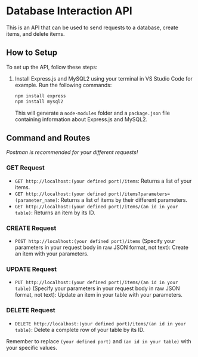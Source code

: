 # Database Interaction API

This is an API that can be used to send requests to a database, create items, and delete items.

## How to Setup

To set up the API, follow these steps:

1. Install Express.js and MySQL2 using your terminal in VS Studio Code for example. Run the following commands:

    ```bash
    npm install express
    npm install mysql2
    ```

    This will generate a `node-modules` folder and a `package.json` file containing information about Express.js and MySQL2.

## Command and Routes

*Postman is recommended for your different requests!*

### GET Request

- `GET http://localhost:(your defined port)/items`: Returns a list of your items.
- `GET http://localhost:(your defined port)/items?parameters=(parameter_name)`: Returns a list of items by their different parameters.
- `GET http://localhost:(your defined port)/items/(an id in your table)`: Returns an item by its ID.

### CREATE Request

- `POST http://localhost:(your defined port)/items` (Specify your parameters in your request body in raw JSON format, not text): Create an item with your parameters.

### UPDATE Request

- `PUT http://localhost:(your defined port)/items/(an id in your table)` (Specify your parameters in your request body in raw JSON format, not text): Update an item in your table with your parameters.

### DELETE Request

- `DELETE http://localhost:(your defined port)/items/(an id in your table)`: Delete a complete row of your table by its ID.

Remember to replace `(your defined port)` and `(an id in your table)` with your specific values.
